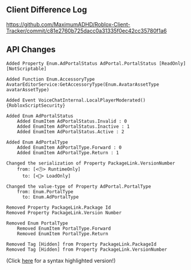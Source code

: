 ## Client Difference Log

https://github.com/MaximumADHD/Roblox-Client-Tracker/commit/c81e2760b725dacc0a31335f0ec42cc35780f1a6

## API Changes

```plain
Added Property Enum.AdPortalStatus AdPortal.PortalStatus [ReadOnly] [NotScriptable]

Added Function Enum.AccessoryType AvatarEditorService:GetAccessoryType(Enum.AvatarAssetType avatarAssetType)

Added Event VoiceChatInternal.LocalPlayerModerated() {RobloxScriptSecurity}

Added Enum AdPortalStatus
	Added EnumItem AdPortalStatus.Invalid : 0
	Added EnumItem AdPortalStatus.Inactive : 1
	Added EnumItem AdPortalStatus.Active : 2

Added Enum AdPortalType
	Added EnumItem AdPortalType.Forward : 0
	Added EnumItem AdPortalType.Return : 1

Changed the serialization of Property PackageLink.VersionNumber 
	from: [<🕒> RuntimeOnly]
	  to: [<📁> LoadOnly]

Changed the value-type of Property AdPortal.PortalType 
	from: Enum.PortalType
	  to: Enum.AdPortalType

Removed Property PackageLink.Package Id
Removed Property PackageLink.Version Number

Removed Enum PortalType
	Removed EnumItem PortalType.Forward
	Removed EnumItem PortalType.Return

Removed Tag [Hidden] from Property PackageLink.PackageId
Removed Tag [Hidden] from Property PackageLink.VersionNumber
```

(Click [here](https://maximumadhd.github.io/Roblox-API-History.html#544) for a syntax highlighted version!)
